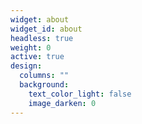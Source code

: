 ```yaml
---
widget: about
widget_id: about
headless: true
weight: 0
active: true
design:
  columns: ""
  background:
    text_color_light: false
    image_darken: 0
---
```

